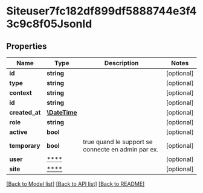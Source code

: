 # Siteuser7fc182df899df5888744e3f43c9c8f05Jsonld

## Properties
Name | Type | Description | Notes
------------ | ------------- | ------------- | -------------
**id** | **string** |  | [optional] 
**type** | **string** |  | [optional] 
**context** | **string** |  | [optional] 
**id** | **string** |  | [optional] 
**created_at** | [**\DateTime**](\DateTime.md) |  | [optional] 
**role** | **string** |  | [optional] 
**active** | **bool** |  | [optional] 
**temporary** | **bool** | true quand le support se connecte en admin par ex. | [optional] 
**user** | [****](.md) |  | [optional] 
**site** | [****](.md) |  | [optional] 

[[Back to Model list]](../../README.md#documentation-for-models) [[Back to API list]](../../README.md#documentation-for-api-endpoints) [[Back to README]](../../README.md)


